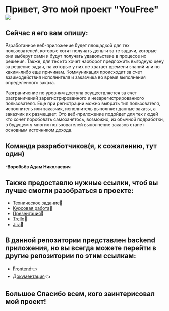 # Привет, Это мой проект "YouFree"  ![](https://github.com/blackcater/blackcater/raw/main/images/Hi.gif) 
## Сейчас я его вам опишу:
Рзработанное веб-приложение будет площадкой для тех пользователей, которые хотят получать деньги за те задачи, которые они выберут сами и будут получать удавольствие в процессе их решения. Также, для тех кто хочет наоборот предложить выгодную цену за решение задач, на которые у них не хватает времени знаний или по каким-либо еще причинам. Коммуникация происходит за счет взаимодействия исполнителя и заказчика во время выполнения определенного заказа. 

Разграничение по уровням доступа осуществляется за счет разграничений зарегистрированного и незарегистрированного пользователя. Еще при регистрации можно выбрать тип пользователя, исполнитель или заказчик, исполнитель выполняет данные заказы, а заказчик их размещает. Это веб-приложение подойдет для тех людей кто хочет поробовать самозанятось, возможно, из обычной подработки, в будущем у многих пользователей выполнение заказов станет основным источником дохода.
## Команда разработчиков(я, к сожалению, тут один)
#### -Воробьёв Адам Николаевич
## Также предоставлю нужные ссылки, чтоб вы лучше смогли разобраться в проекте:
- [Техническое задание](https://github.com/TheTargetAdam/docs-/blob/main/Tekhnicheskoe_zadanie.pdf):pushpin:
- [Курсовая работа](https://github.com/TheTargetAdam/docs-/blob/main/Kursovaya.pdf):pushpin:
- [Презентация](https://github.com/TheTargetAdam/docs-/blob/main/Kursovaya_prez.pdf):pushpin:
- [Trello](https://trello.com/202297922533):pushpin:
- [Jira](https://www.atlassian.com/ru/software/jira3):pushpin:

## В данной репозитории представлен backend приложения, но вы всегда можете перейти в другие репозитории по этим ссылкам:
- [Frontend](https://github.com/TheTargetAdam/front):point_left:
- [Документация](https://github.com/TheTargetAdam/docs-):point_left:

## Большое Спасибо всем, кого заинтерисовал мой проект!
